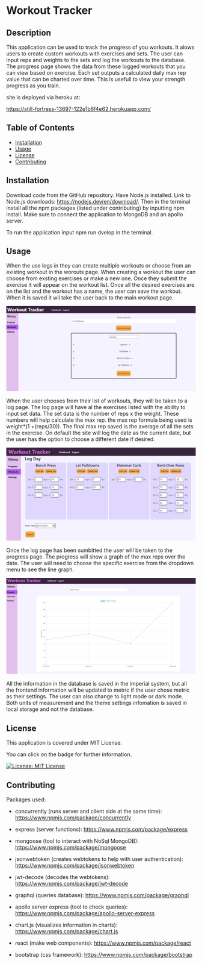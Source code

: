 
# Workout Tracker

## Description
This application can be used to track the progress of you workouts. It alows users to create custom workouts with exercises and sets. The user can input reps and weights to the sets and log the workouts to the database. The progress page shows the data from these logged workouts that you can view based on exercise. Each set outputs a calculated daily max rep value that can be charted over time. This is usefull to view your strength progress as you train.

site is deployed via heroku at:

https://still-fortress-13697-122e1b6f4e62.herokuapp.com/

## Table of Contents
- [Installation](#installation)
- [Usage](#usage)
- [License](#license)
- [Contributing](#contributing)

## Installation
Download code from the GitHub repository. Have Node.js installed. Link to Node.js downloads: https://nodejs.dev/en/download/. Then in the terminal install all the npm packages (listed under contributing) by inputting npm install. Make sure to connect the application to MongoDB and an apollo server.

To run the application input npm run dvelop in the terminal.
## Usage
When the use logs in they can create multiple workouts or choose from an existing workout in the worouts page. When creating a workout the user can choose from exsting exercises or make a new one. Once they submit the exercise it will appear on the workout list. Once all the desired exercises are on the list and the workout has a name, the user can save the workout. When it is saved it wil take the user back to the main workout page.

![the page where the use can create a workout](./client/public/create-workout.png)

When the user chooses from their list of workouts, they will be taken to a log page. The log page will have al the exercises listed with the ability to input set data. The set data is the number of reps x the weight. These numbers will help calculate the max rep. the max rep formula being used is weight*(1 +(reps/30)). The final max rep saved is the average of all the sets in the exercise. On default the site will log the date as the current date, but the user has the option to choose a different date if desired.

![the page where the use can log in information](./client/public/log-page.PNG)

Once the log page has been sumbitted the user will be taken to the progress page. The progress will show a graph of the max reps over the date. The user will need to choose the specific exercise from the dropdown menu to see the line graph.

![the page where the use can view the charts](./client/public/chart-page.PNG)

All the information in the database is saved in the imperial system, but all the frontend information will be updated to metric if the user chose metric as their settings. The user can also change to light mode or dark mode. Both units of measurement and the theme settings infomation is saved in local storage and not the database.


## License
 This application is covered under MIT License.

You can click on the badge for further information.

[![License: MIT License](https://img.shields.io/badge/License-MIT_License-blue.svg)](https://opensource.org/licenses/MIT)

## Contributing
Packages used:

- concurrently (runs server and client side at the same time): https://www.npmjs.com/package/concurrently

- express (server functions): https://www.npmjs.com/package/express

- mongoose (tool to interact with NoSql MongoDB): https://www.npmjs.com/package/mongoose

- jsonwebtoken (creates webtokens to help with user authentication): https://www.npmjs.com/package/jsonwebtoken

- jwt-decode (decodes the webtokens): https://www.npmjs.com/package/jwt-decode

- graphql (queries database): https://www.npmjs.com/package/graphql

- apollo server express (tool to check queries): https://www.npmjs.com/package/apollo-server-express

- chart.js (visualizes information in charts): https://www.npmjs.com/package/chart.js

- react (make web components): https://www.npmjs.com/package/react

- bootstrap (css framework): https://www.npmjs.com/package/bootstrap
